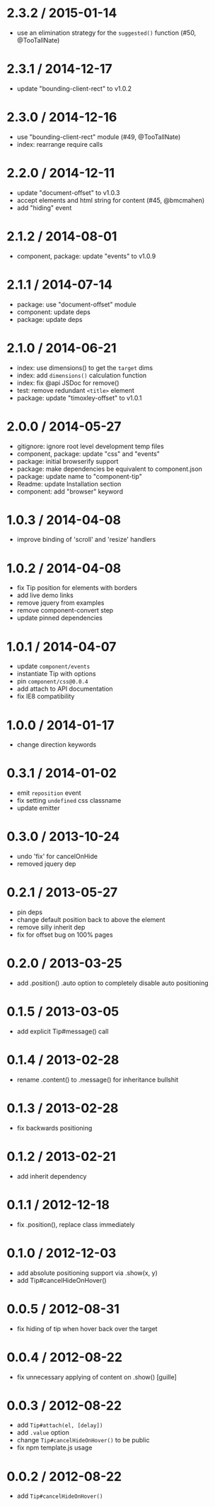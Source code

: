 
2.3.2 / 2015-01-14
==================

  * use an elimination strategy for the `suggested()` function (#50, @TooTallNate)

2.3.1 / 2014-12-17
==================

  * update "bounding-client-rect" to v1.0.2

2.3.0 / 2014-12-16
==================

  * use "bounding-client-rect" module (#49, @TooTallNate)
  * index: rearrange require calls

2.2.0 / 2014-12-11
==================

  * update "document-offset" to v1.0.3
  * accept elements and html string for content (#45, @bmcmahen)
  * add "hiding" event

2.1.2 / 2014-08-01
==================

  * component, package: update "events" to v1.0.9

2.1.1 / 2014-07-14
==================

  * package: use "document-offset" module
  * component: update deps
  * package: update deps

2.1.0 / 2014-06-21
==================

  * index: use dimensions() to get the `target` dims
  * index: add `dimensions()` calculation function
  * index: fix @api JSDoc for remove()
  * test: remove redundant `<title>` element
  * package: update "timoxley-offset" to v1.0.1

2.0.0 / 2014-05-27
==================

  * gitignore: ignore root level development temp files
  * component, package: update "css" and "events"
  * package: initial browserify support
  * package: make dependencies be equivalent to component.json
  * package: update name to "component-tip"
  * Readme: update Installation section
  * component: add "browser" keyword

1.0.3 / 2014-04-08
==================

  * improve binding of 'scroll' and 'resize' handlers

1.0.2 / 2014-04-08
==================

  * fix Tip position for elements with borders
  * add live demo links
  * remove jquery from examples
  * remove component-convert step
  * update pinned dependencies

1.0.1 / 2014-04-07
==================

  * update `component/events`
  * instantiate Tip with options
  * pin `component/css@0.0.4`
  * add attach to API documentation
  * fix IE8 compatibility

1.0.0 / 2014-01-17
==================

  * change direction keywords

0.3.1 / 2014-01-02
==================

  * emit `reposition` event
  * fix setting `undefined` css classname
  * update emitter

0.3.0 / 2013-10-24
==================

  * undo 'fix' for cancelOnHide
  * removed jquery dep

0.2.1 / 2013-05-27
==================

  * pin deps
  * change default position back to above the element
  * remove silly inherit dep
  * fix for offset bug on 100% pages

0.2.0 / 2013-03-25
==================

  * add .position() .auto option to completely disable auto positioning

0.1.5 / 2013-03-05
==================

  * add explicit Tip#message() call

0.1.4 / 2013-02-28
==================

  * rename .content() to .message() for inheritance bullshit

0.1.3 / 2013-02-28
==================

  * fix backwards positioning

0.1.2 / 2013-02-21
==================

  * add inherit dependency

0.1.1 / 2012-12-18
==================

  * fix .position(), replace class immediately

0.1.0 / 2012-12-03
==================

  * add absolute positioning support via .show(x, y)
  * add Tip#cancelHideOnHover()

0.0.5 / 2012-08-31
==================

  * fix hiding of tip when hover back over the target

0.0.4 / 2012-08-22
==================

  * fix unnecessary applying of content on .show() [guille]

0.0.3 / 2012-08-22
==================

  * add `Tip#attach(el, [delay])`
  * add `.value` option
  * change `Tip#cancelHideOnHover()` to be public
  * fix npm template.js usage

0.0.2 / 2012-08-22
==================

  * add `Tip#cancelHideOnHover()`
